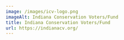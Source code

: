 ```yaml
---
image: /images/icv-logo.png
imageAlt: Indiana Conservation Voters/Fund
title: Indiana Conservation Voters/Fund
url: https://indianacv.org/
---
```

